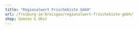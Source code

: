 ```yaml
---
title: "Regionalwert Frischekiste GmbH"
url: /freiburg-im-breisgau/regionalwert-frischekiste-gmbh/
shop: Gemüse & Obst
---
```


